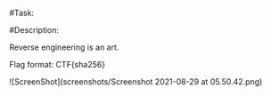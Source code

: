 #Task: 

#Description: 

Reverse engineering is an art.

Flag format: CTF{sha256}

![ScreenShot](screenshots/Screenshot 2021-08-29 at 05.50.42.png)